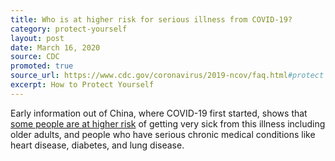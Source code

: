 ```yaml
---
title: Who is at higher risk for serious illness from COVID-19?
category: protect-yourself
layout: post
date: March 16, 2020
source: CDC
promoted: true
source_url: https://www.cdc.gov/coronavirus/2019-ncov/faq.html#protect
excerpt: How to Protect Yourself
---
```


Early information out of China, where COVID-19 first started, shows that <a href="https://www.cdc.gov/coronavirus/2019-ncov/specific-groups/high-risk-complications.html">some people are at higher risk</a>  of getting very sick from this illness including older adults, and people who have serious chronic medical conditions like heart disease, diabetes,
and lung disease.


